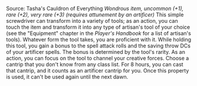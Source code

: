 Source: Tasha's Cauldron of Everything
*Wondrous item, uncommon (+1), rare (+2), very rare (+3) (requires attunement by an artificer)*
This simple screwdriver can transform into a variety of tools; as an action, you can touch the item and transform it into any type of artisan's tool of your choice (see the "Equipment" chapter in the *Player's Handbook* for a list of artisan's tools). Whatever form the tool takes, you are proficient with it. While holding this tool, you gain a bonus to the spell attack rolls and the saving throw DCs of your artificer spells. The bonus is determined by the tool's rarity.
As an action, you can focus on the tool to channel your creative forces. Choose a cantrip that you don't know from any class list. For 8 hours, you can cast that cantrip, and it counts as an artificer cantrip for you. Once this property is used, it can't be used again until the next dawn.
